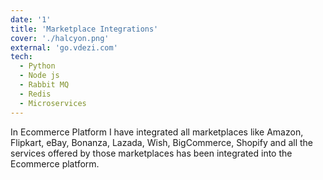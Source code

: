 ```yaml
---
date: '1'
title: 'Marketplace Integrations'
cover: './halcyon.png'
external: 'go.vdezi.com'
tech:
  - Python
  - Node js
  - Rabbit MQ
  - Redis
  - Microservices
---
```


In Ecommerce Platform I have integrated all marketplaces like Amazon, Flipkart, eBay, Bonanza, Lazada, Wish,
BigCommerce, Shopify and all the services offered by those marketplaces has been integrated into the Ecommerce
platform.
